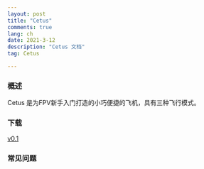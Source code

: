 ```yaml
---
layout: post
title: "Cetus"
comments: true
lang: ch
date: 2021-3-12
description: "Cetus 文档"
tag: Cetus

---
```


### 概述

Cetus 是为FPV新手入门打造的小巧便捷的飞机，具有三种飞行模式。

### 下载

[v0.1](https://github.com/BETAFPV/BETAFPV.github.io/tree/main/firmware/LiteSilver)



### 常见问题
